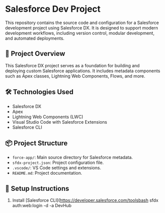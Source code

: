 # Salesforce Dev Project

This repository contains the source code and configuration for a Salesforce development project using Salesforce DX. It is designed to support modern development workflows, including version control, modular development, and automated deployments.

## 🚀 Project Overview

This Salesforce DX project serves as a foundation for building and deploying custom Salesforce applications. It includes metadata components such as Apex classes, Lightning Web Components, Flows, and more.

## 🛠️ Technologies Used

- Salesforce DX
- Apex
- Lightning Web Components (LWC)
- Visual Studio Code with Salesforce Extensions
- Salesforce CLI

## 📦 Project Structure

- `force-app/`: Main source directory for Salesforce metadata.
- `sfdx-project.json`: Project configuration file.
- `.vscode/`: VS Code settings and extensions.
- `README.md`: Project documentation.

## 🔧 Setup Instructions

1. Install [Salesforce CLI](https://developer.salesforce.com/toolsbash
   sfdx auth:web:login -d -a DevHub
   ```